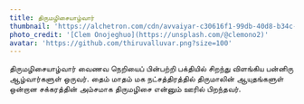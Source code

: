 ```yaml
---
title: திருமழிசையாழ்வார்
thumbnail: 'https://alchetron.com/cdn/avvaiyar-c30616f1-99db-40d8-b34c-53a8ad7e053-resize-750.png'
photo_credit: '[Clem Onojeghuo](https://unsplash.com/@clemono2)'
avatar: 'https://github.com/thiruvalluvar.png?size=100'
---
```



திருமழிசையாழ்வார் வைணவ நெறியைப் பின்பற்றி பக்தியில் சிறந்து விளங்கிய பன்னிரு ஆழ்வார்களுள் ஒருவர். தைம் மாதம் மக நட்சத்திரத்தில் திருமாலின் ஆயுதங்களுள் ஒன்றான சக்கரத்தின் அம்சமாக திருமழிசை என்னும் ஊரில் பிறந்தவர்.